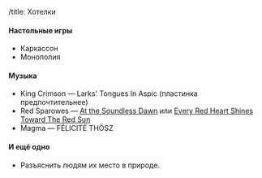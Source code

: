 /title: Хотелки

#### Настольные игры
* Каркассон
* Монополия

#### Музыка
* King Crimson — Larks' Tongues In Aspic (пластинка предпочтительнее)
* Red Sparowes — [At the Soundless Dawn] или [Every Red Heart Shines Toward The Red Sun]
* Magma — FÉLICITÉ THÖSZ

[At the Soundless Dawn]: http://www.bluecollardistro.com/redsparowes/product_info.php?products_id=1779&cPath=323_324&store=1
[Every Red Heart Shines Toward The Red Sun]: http://www.bluecollardistro.com/redsparowes/product_info.php?products_id=1754&cPath=323_324&store=1

#### И ещё одно
* Разъяснить людям их место в природе.
